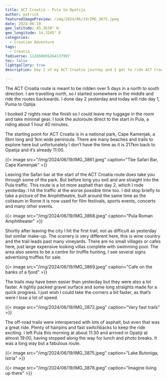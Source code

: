 ```yaml
---
title: ACT Croatia - Pula to Opatija
author: patrick
featuredImagePreview: /img/2024/06/19/IMG_3875.jpeg
date: 2024-06-19
geo_latitude: 45,3638° N
geo_longitude: 14,3245° E
categories:
  - Croatian Adventure
tags:
  - Croatia
fediverse: 112650655264137997
toc: false
lightgallery: true
description: Day 2 of my ACT Croatia journey and I got to ride ACT Croatia day 1!

---
```


<!--more-->

The ACT Croatia route is meant to be ridden over 5 days in a north to south direction. I am travelling north, so I started somewhere in the middle and ride the routes backwards. I done day 2 yesterday and today will ride day 1, Puma to Optija.

I booked 2 nights near the finish so I could leave my luggage in the room and take minimal gear. I took the autoroute direct to the start in Pula, a riding about 1 hour 40 minutes.

The starting point for ACT Croatia is in a national park, Cape Kamenjak, a 6km long and 1km wide peninsula. There are many beaches and trails to explore here but unfortunately I don’t have the time as it is 217km back to Opatija and it’s already 11:00.

{{< image src="/img/2024/06/19/IMG_3861.jpeg" caption="Tbe Safari Bar, Cape Kamenjak" >}}

Leaving the Safari bar at the start of the ACT Croatia route does take you through some of the park. But before long you exit and are straight into the Pula traffic. This route is a lot more asphalt than day 2, which I rode yesterday. I hit the traffic at the worse possible time too. I did stop briefly to take a picture of the Amphitheatre, built around the same time as the coliseum in Rome it is now used for film festivals, sports events, concerts and many other events.

{{< image src="/img/2024/06/19/IMG_3868.jpeg" caption="Pula Roman Amphitheater" >}}

Shortly after leaving the city I hit the first trail, not as difficult as yesterday but similar make-up. The scenery is very different here, this is wine country and the trail leads past many vineyards. There are no small villages or cafes here, just large expensive looking villas complete with swimming pool. The area also seems to be a centre for truffle hunting, I see several signs advertising truffles for sale.

{{< image src="/img/2024/06/19/IMG_3869.jpeg" caption="Cafe on the banks of a fjord" >}}

The trails may have been easier than yesterday but they were also a lot faster. A tightly packed gravel surface and some long straights made for a quick progress. I just wish I could take the corners a bit faster, as that’s were I lose a lot of speed.

{{< image src="/img/2024/06/19/IMG_3872.jpeg" caption="Very fast trails" >}}

The off-road trails were interspersed with lots of asphalt, but even that was a great ride. Plenty of hairpins and fast switchbacks to keep the ride exciting. I left Pula this morning at about 11:30 and arrived in Opatiji at almost 19:00, having stopped along the way for lunch and photo breaks. It was a long way but a fabulous route.

{{< image src="/img/2024/06/19/IMG_3875.jpeg" caption="Lake Butoniga, Istria" >}}

{{< image src="/img/2024/06/19/IMG_3878.jpeg" caption="Imagine living up there" >}}
